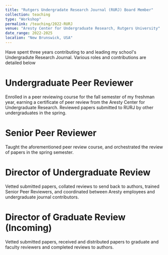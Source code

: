 ```yaml
---
title: "Rutgers Undergradate Research Journal (RURJ) Board Member"
collection: teaching
type: "Workshop"
permalink: /teaching/2022-RURJ
venue: "Aresty Center for Undergraduate Research, Rutgers University"
date_range: 2022-2025
location: "New Brunswick, USA"
---
```


Have spent three years contributing to and leading my school's Undergradute Research Journal. Various roles and contributions are detailed below

# Undergraduate Peer Reviewer
Enrolled in a peer reviewing course for the fall semester of my freshman year, earning a certificate of peer review from the Aresty Center for Undergraduate Research. Reviewed papers submitted to RURJ by other undergraduates in the spring.

# Senior Peer Reviewer
Taught the aforementioned peer review course, and orchestrated the review of papers in the spring semester.

# Director of Undergraduate Review
Vetted submitted papers, collated reviews to send back to authors, trained Senior Peer Reviewers, and coordinated between Aresty employees and undergraduate journal contributors.

# Director of Graduate Review (Incoming)
Vetted submitted papers, received and distributed papers to graduate and faculty reviewers and completed reviews to authors.